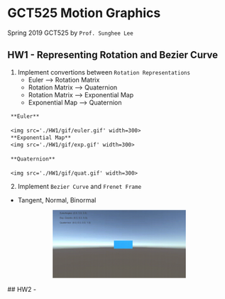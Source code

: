 # GCT525 Motion Graphics
Spring 2019 GCT525 by `Prof. Sunghee Lee`

## HW1 - Representing Rotation and Bezier Curve
1. Implement convertions between `Rotation Representations`
      * Euler --> Rotation Matrix
      * Rotation Matrix --> Quaternion
      * Rotation Matrix --> Exponential Map
      * Exponential Map --> Quaternion


<p align="center">
     
     **Euler**

     <img src='./HW1/gif/euler.gif' width=300>
     **Exponential Map**
     <img src='./HW1/gif/exp.gif' width=300>

     **Quaternion**

     <img src='./HW1/gif/quat.gif' width=300>
</p>


2. Implement `Bezier Curve` and `Frenet Frame`
  * Tangent, Normal, Binormal  
<p align="center">
     <img src='./HW1/gif/bezier.gif' width=300>
</p>
## HW2 -
